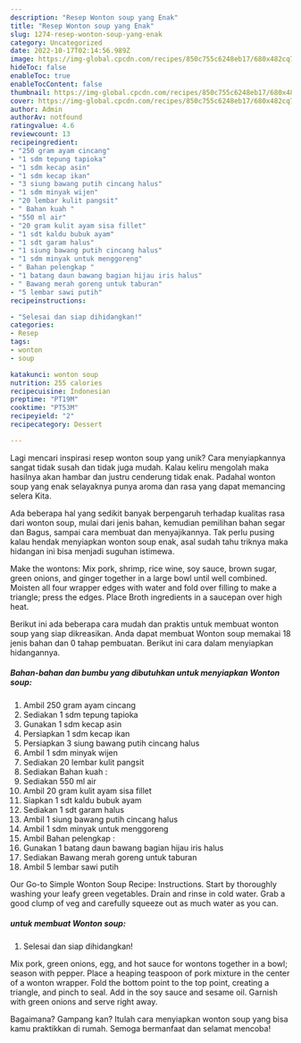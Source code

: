 ```yaml
---
description: "Resep Wonton soup yang Enak"
title: "Resep Wonton soup yang Enak"
slug: 1274-resep-wonton-soup-yang-enak
category: Uncategorized
date: 2022-10-17T02:14:56.989Z
image: https://img-global.cpcdn.com/recipes/850c755c6248eb17/680x482cq70/wonton-soup-foto-resep-utama.jpg
hideToc: false
enableToc: true
enableTocContent: false
thumbnail: https://img-global.cpcdn.com/recipes/850c755c6248eb17/680x482cq70/wonton-soup-foto-resep-utama.jpg
cover: https://img-global.cpcdn.com/recipes/850c755c6248eb17/680x482cq70/wonton-soup-foto-resep-utama.jpg
author: Admin
authorAv: notfound
ratingvalue: 4.6
reviewcount: 13
recipeingredient:
- "250 gram ayam cincang"
- "1 sdm tepung tapioka"
- "1 sdm kecap asin"
- "1 sdm kecap ikan"
- "3 siung bawang putih cincang halus"
- "1 sdm minyak wijen"
- "20 lembar kulit pangsit"
- " Bahan kuah "
- "550 ml air"
- "20 gram kulit ayam sisa fillet"
- "1 sdt kaldu bubuk ayam"
- "1 sdt garam halus"
- "1 siung bawang putih cincang halus"
- "1 sdm minyak untuk menggoreng"
- " Bahan pelengkap "
- "1 batang daun bawang bagian hijau iris halus"
- " Bawang merah goreng untuk taburan"
- "5 lembar sawi putih"
recipeinstructions:

- "Selesai dan siap dihidangkan!"
categories:
- Resep
tags:
- wonton
- soup

katakunci: wonton soup 
nutrition: 255 calories
recipecuisine: Indonesian
preptime: "PT19M"
cooktime: "PT53M"
recipeyield: "2"
recipecategory: Dessert

---
```





Lagi mencari inspirasi resep wonton soup yang unik? Cara menyiapkannya sangat tidak susah dan tidak juga mudah. Kalau keliru mengolah maka hasilnya akan hambar dan justru cenderung tidak enak. Padahal wonton soup yang enak selayaknya punya aroma dan rasa yang dapat memancing selera Kita.





Ada beberapa hal yang sedikit banyak berpengaruh terhadap kualitas rasa dari wonton soup, mulai dari jenis bahan, kemudian pemilihan bahan segar dan Bagus, sampai cara membuat dan menyajikannya. Tak perlu pusing kalau hendak menyiapkan wonton soup enak,      asal sudah tahu triknya maka hidangan ini bisa menjadi suguhan istimewa.














Make the wontons: Mix pork, shrimp, rice wine, soy sauce, brown sugar, green onions, and ginger together in a large bowl until well combined. Moisten all four wrapper edges with water and fold over filling to make a triangle; press the edges. Place Broth ingredients in a saucepan over high heat.






Berikut ini ada beberapa cara mudah dan praktis untuk membuat wonton soup yang siap dikreasikan. Anda dapat membuat Wonton soup memakai 18 jenis bahan dan 0 tahap pembuatan. Berikut ini cara dalam menyiapkan hidangannya.

<!--inarticleads1-->

##### Bahan-bahan dan bumbu yang dibutuhkan untuk menyiapkan Wonton soup:

1. Ambil 250 gram ayam cincang
1. Sediakan 1 sdm tepung tapioka
1. Gunakan 1 sdm kecap asin
1. Persiapkan 1 sdm kecap ikan
1. Persiapkan 3 siung bawang putih cincang halus
1. Ambil 1 sdm minyak wijen
1. Sediakan 20 lembar kulit pangsit
1. Sediakan  Bahan kuah :
1. Sediakan 550 ml air
1. Ambil 20 gram kulit ayam sisa fillet
1. Siapkan 1 sdt kaldu bubuk ayam
1. Sediakan 1 sdt garam halus
1. Ambil 1 siung bawang putih cincang halus
1. Ambil 1 sdm minyak untuk menggoreng
1. Ambil  Bahan pelengkap :
1. Gunakan 1 batang daun bawang bagian hijau iris halus
1. Sediakan  Bawang merah goreng untuk taburan
1. Ambil 5 lembar sawi putih


Our Go-to Simple Wonton Soup Recipe: Instructions. Start by thoroughly washing your leafy green vegetables. Drain and rinse in cold water. Grab a good clump of veg and carefully squeeze out as much water as you can. 

<!--inarticleads2-->

#####  untuk membuat Wonton soup:


1. Selesai dan siap dihidangkan!

Mix pork, green onions, egg, and hot sauce for wontons together in a bowl; season with pepper. Place a heaping teaspoon of pork mixture in the center of a wonton wrapper. Fold the bottom point to the top point, creating a triangle, and pinch to seal. Add in the soy sauce and sesame oil. Garnish with green onions and serve right away. 

Bagaimana? Gampang kan? Itulah cara menyiapkan wonton soup yang bisa kamu praktikkan di rumah. Semoga bermanfaat dan selamat mencoba!
